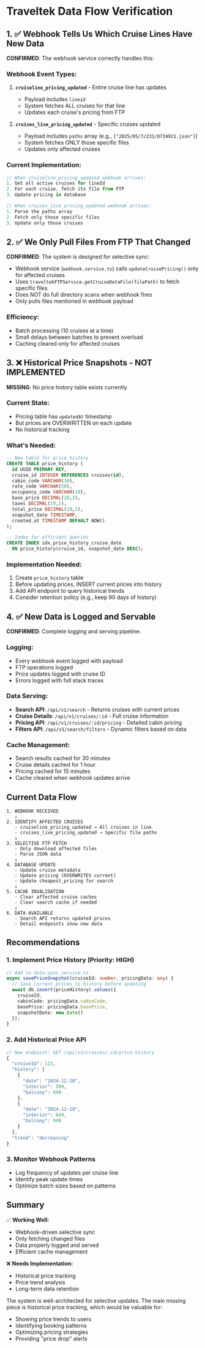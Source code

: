 # Traveltek Data Flow Verification

## 1. ✅ Webhook Tells Us Which Cruise Lines Have New Data

**CONFIRMED**: The webhook service correctly handles this:

### Webhook Event Types:
1. **`cruiseline_pricing_updated`** - Entire cruise line has updates
   - Payload includes `lineid` 
   - System fetches ALL cruises for that line
   - Updates each cruise's pricing from FTP

2. **`cruises_live_pricing_updated`** - Specific cruises updated
   - Payload includes `paths` array (e.g., `["2025/05/7/231/8734921.json"]`)
   - System fetches ONLY those specific files
   - Updates only affected cruises

### Current Implementation:
```javascript
// When cruiseline_pricing_updated webhook arrives:
1. Get all active cruises for lineId
2. For each cruise, fetch its file from FTP
3. Update pricing in database

// When cruises_live_pricing_updated webhook arrives:
1. Parse the paths array
2. Fetch only those specific files
3. Update only those cruises
```

## 2. ✅ We Only Pull Files From FTP That Changed

**CONFIRMED**: The system is designed for selective sync:

- Webhook service (`webhook.service.ts`) calls `updateCruisePricing()` only for affected cruises
- Uses `traveltekFTPService.getCruiseDataFile(filePath)` to fetch specific files
- Does NOT do full directory scans when webhook fires
- Only pulls files mentioned in webhook payload

### Efficiency:
- Batch processing (10 cruises at a time)
- Small delays between batches to prevent overload
- Caching cleared only for affected cruises

## 3. ❌ Historical Price Snapshots - NOT IMPLEMENTED

**MISSING**: No price history table exists currently

### Current State:
- Pricing table has `updatedAt` timestamp
- But prices are OVERWRITTEN on each update
- No historical tracking

### What's Needed:
```sql
-- New table for price history
CREATE TABLE price_history (
  id UUID PRIMARY KEY,
  cruise_id INTEGER REFERENCES cruises(id),
  cabin_code VARCHAR(10),
  rate_code VARCHAR(50),
  occupancy_code VARCHAR(10),
  base_price DECIMAL(10,2),
  taxes DECIMAL(10,2),
  total_price DECIMAL(10,2),
  snapshot_date TIMESTAMP,
  created_at TIMESTAMP DEFAULT NOW()
);

-- Index for efficient queries
CREATE INDEX idx_price_history_cruise_date 
  ON price_history(cruise_id, snapshot_date DESC);
```

### Implementation Needed:
1. Create `price_history` table
2. Before updating prices, INSERT current prices into history
3. Add API endpoint to query historical trends
4. Consider retention policy (e.g., keep 90 days of history)

## 4. ✅ New Data is Logged and Servable

**CONFIRMED**: Complete logging and serving pipeline:

### Logging:
- Every webhook event logged with payload
- FTP operations logged
- Price updates logged with cruise ID
- Errors logged with full stack traces

### Data Serving:
- **Search API**: `/api/v1/search` - Returns cruises with current prices
- **Cruise Details**: `/api/v1/cruises/:id` - Full cruise information
- **Pricing API**: `/api/v1/cruises/:id/pricing` - Detailed cabin pricing
- **Filters API**: `/api/v1/search/filters` - Dynamic filters based on data

### Cache Management:
- Search results cached for 30 minutes
- Cruise details cached for 1 hour  
- Pricing cached for 15 minutes
- Cache cleared when webhook updates arrive

## Current Data Flow

```
1. WEBHOOK RECEIVED
   ↓
2. IDENTIFY AFFECTED CRUISES
   - cruiseline_pricing_updated → All cruises in line
   - cruises_live_pricing_updated → Specific file paths
   ↓
3. SELECTIVE FTP FETCH
   - Only download affected files
   - Parse JSON data
   ↓
4. DATABASE UPDATE
   - Update cruise metadata
   - Update pricing (OVERWRITES current)
   - Update cheapest_pricing for search
   ↓
5. CACHE INVALIDATION
   - Clear affected cruise caches
   - Clear search cache if needed
   ↓
6. DATA AVAILABLE
   - Search API returns updated prices
   - Detail endpoints show new data
```

## Recommendations

### 1. Implement Price History (Priority: HIGH)
```typescript
// Add to data-sync.service.ts
async savePriceSnapshot(cruiseId: number, pricingData: any) {
  // Save current prices to history before updating
  await db.insert(priceHistory).values({
    cruiseId,
    cabinCode: pricingData.cabinCode,
    basePrice: pricingData.basePrice,
    snapshotDate: new Date()
  });
}
```

### 2. Add Historical Price API
```typescript
// New endpoint: GET /api/v1/cruises/:id/price-history
{
  "cruiseId": 123,
  "history": [
    {
      "date": "2024-12-20",
      "interior": 599,
      "balcony": 899
    },
    {
      "date": "2024-12-19", 
      "interior": 649,
      "balcony": 949
    }
  ],
  "trend": "decreasing"
}
```

### 3. Monitor Webhook Patterns
- Log frequency of updates per cruise line
- Identify peak update times
- Optimize batch sizes based on patterns

## Summary

✅ **Working Well:**
- Webhook-driven selective sync
- Only fetching changed files
- Data properly logged and served
- Efficient cache management

❌ **Needs Implementation:**
- Historical price tracking
- Price trend analysis
- Long-term data retention

The system is well-architected for selective updates. The main missing piece is historical price tracking, which would be valuable for:
- Showing price trends to users
- Identifying booking patterns
- Optimizing pricing strategies
- Providing "price drop" alerts